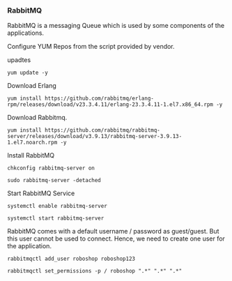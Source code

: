 ### RabbitMQ

RabbitMQ is a messaging Queue which is used by some components of the applications.

Configure YUM Repos from the script provided by vendor.

upadtes
```
yum update -y
```
Download Erlang
```
yum install https://github.com/rabbitmq/erlang-rpm/releases/download/v23.3.4.11/erlang-23.3.4.11-1.el7.x86_64.rpm -y
```

Download Rabbitmq.

```
yum install https://github.com/rabbitmq/rabbitmq-server/releases/download/v3.9.13/rabbitmq-server-3.9.13-1.el7.noarch.rpm -y
```

Install RabbitMQ

```
chkconfig rabbitmq-server on
```

```
sudo rabbitmq-server -detached
```

Start RabbitMQ Service

```
systemctl enable rabbitmq-server 
```

```
systemctl start rabbitmq-server 
```

RabbitMQ comes with a default username / password as guest/guest. But this user cannot be used to connect. Hence, we need to create one user for the application.

```
rabbitmqctl add_user roboshop roboshop123
```
```
rabbitmqctl set_permissions -p / roboshop ".*" ".*" ".*"
```